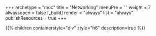 +++ 
archetype = "moc" 
title = "Networking" 
menuPre = '<i class="fa-fw fas fa-network-wired"></i> '
weight = 7
alwaysopen = false
[_build]
  render = "always"
  list = "always"
  publishResources = true
+++

{{% children containerstyle="div" style="h6" description=true %}}
